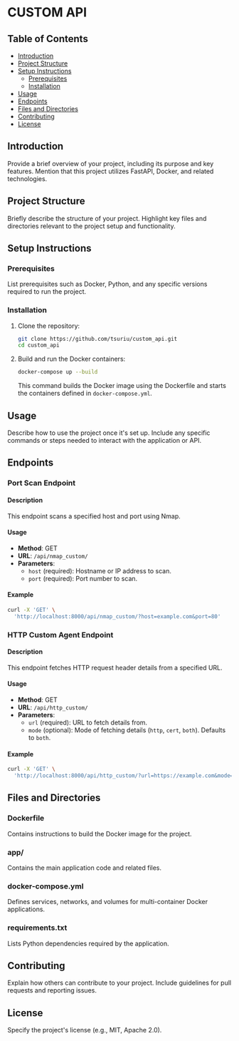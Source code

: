 # CUSTOM API



## Table of Contents

- [Introduction](#introduction)
- [Project Structure](#project-structure)
- [Setup Instructions](#setup-instructions)
  - [Prerequisites](#prerequisites)
  - [Installation](#installation)
- [Usage](#usage)
- [Endpoints](#endpoints)
- [Files and Directories](#files-and-directories)
- [Contributing](#contributing)
- [License](#license)

## Introduction

Provide a brief overview of your project, including its purpose and key features. Mention that this project utilizes FastAPI, Docker, and related technologies.

## Project Structure

Briefly describe the structure of your project. Highlight key files and directories relevant to the project setup and functionality.

## Setup Instructions

### Prerequisites

List prerequisites such as Docker, Python, and any specific versions required to run the project.

### Installation

1. Clone the repository:

   ```bash
   git clone https://github.com/tsuriu/custom_api.git
   cd custom_api
   ```

2. Build and run the Docker containers:

   ```bash
   docker-compose up --build
   ```

   This command builds the Docker image using the Dockerfile and starts the containers defined in `docker-compose.yml`.

## Usage

Describe how to use the project once it's set up. Include any specific commands or steps needed to interact with the application or API.

## Endpoints

### Port Scan Endpoint

#### Description

This endpoint scans a specified host and port using Nmap.

#### Usage

- **Method**: GET
- **URL**: `/api/nmap_custom/`
- **Parameters**:
  - `host` (required): Hostname or IP address to scan.
  - `port` (required): Port number to scan.

#### Example

```bash
curl -X 'GET' \
  'http://localhost:8000/api/nmap_custom/?host=example.com&port=80'
```

### HTTP Custom Agent Endpoint

#### Description

This endpoint fetches HTTP request header details from a specified URL.

#### Usage

- **Method**: GET
- **URL**: `/api/http_custom/`
- **Parameters**:
  - `url` (required): URL to fetch details from.
  - `mode` (optional): Mode of fetching details (`http`, `cert`, `both`). Defaults to `both`.

#### Example

```bash
curl -X 'GET' \
  'http://localhost:8000/api/http_custom/?url=https://example.com&mode=both'
```

## Files and Directories

### Dockerfile

Contains instructions to build the Docker image for the project.

### app/

Contains the main application code and related files.

### docker-compose.yml

Defines services, networks, and volumes for multi-container Docker applications.

### requirements.txt

Lists Python dependencies required by the application.

## Contributing

Explain how others can contribute to your project. Include guidelines for pull requests and reporting issues.

## License

Specify the project's license (e.g., MIT, Apache 2.0).
